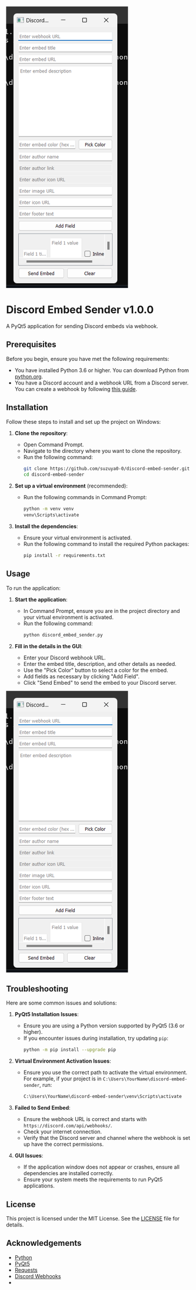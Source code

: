 ![Screenshot of the Application](/screenshot.png)

# Discord Embed Sender v1.0.0

A PyQt5 application for sending Discord embeds via webhook.

## Prerequisites

Before you begin, ensure you have met the following requirements:

- You have installed Python 3.6 or higher. You can download Python from [python.org](https://www.python.org/downloads/).
- You have a Discord account and a webhook URL from a Discord server. You can create a webhook by following [this guide](https://support.discord.com/hc/en-us/articles/228383668-Intro-to-Webhooks).

## Installation

Follow these steps to install and set up the project on Windows:

1. **Clone the repository**:
    - Open Command Prompt.
    - Navigate to the directory where you want to clone the repository.
    - Run the following command:
      ```sh
      git clone https://github.com/suzuya0-0/discord-embed-sender.git
      cd discord-embed-sender
      ```

2. **Set up a virtual environment** (recommended):
    - Run the following commands in Command Prompt:
      ```sh
      python -m venv venv
      venv\Scripts\activate
      ```

3. **Install the dependencies**:
    - Ensure your virtual environment is activated.
    - Run the following command to install the required Python packages:
      ```sh
      pip install -r requirements.txt
      ```

## Usage

To run the application:

1. **Start the application**:
    - In Command Prompt, ensure you are in the project directory and your virtual environment is activated.
    - Run the following command:
      ```sh
      python discord_embed_sender.py
      ```

2. **Fill in the details in the GUI**:
    - Enter your Discord webhook URL.
    - Enter the embed title, description, and other details as needed.
    - Use the "Pick Color" button to select a color for the embed.
    - Add fields as necessary by clicking "Add Field".
    - Click "Send Embed" to send the embed to your Discord server.



![Screenshot](screenshot.png)




## Troubleshooting

Here are some common issues and solutions:

1. **PyQt5 Installation Issues**:
    - Ensure you are using a Python version supported by PyQt5 (3.6 or higher).
    - If you encounter issues during installation, try updating `pip`:
      ```sh
      python -m pip install --upgrade pip
      ```

2. **Virtual Environment Activation Issues**:
    - Ensure you use the correct path to activate the virtual environment. For example, if your project is in `C:\Users\YourName\discord-embed-sender`, run:
      ```sh
      C:\Users\YourName\discord-embed-sender\venv\Scripts\activate
      ```

3. **Failed to Send Embed**:
    - Ensure the webhook URL is correct and starts with `https://discord.com/api/webhooks/`.
    - Check your internet connection.
    - Verify that the Discord server and channel where the webhook is set up have the correct permissions.

4. **GUI Issues**:
    - If the application window does not appear or crashes, ensure all dependencies are installed correctly.
    - Ensure your system meets the requirements to run PyQt5 applications.


## License

This project is licensed under the MIT License. See the [LICENSE](LICENSE) file for details.

## Acknowledgements

- [Python](https://www.python.org/)
- [PyQt5](https://pypi.org/project/PyQt5/)
- [Requests](https://pypi.org/project/requests/)
- [Discord Webhooks](https://support.discord.com/hc/en-us/articles/228383668-Intro-to-Webhooks)
- 

